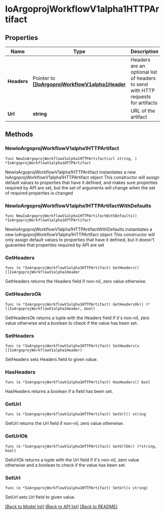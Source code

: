 # IoArgoprojWorkflowV1alpha1HTTPArtifact

## Properties

Name | Type | Description | Notes
------------ | ------------- | ------------- | -------------
**Headers** | Pointer to [**[]IoArgoprojWorkflowV1alpha1Header**](IoArgoprojWorkflowV1alpha1Header.md) | Headers are an optional list of headers to send with HTTP requests for artifacts | [optional] 
**Url** | **string** | URL of the artifact | 

## Methods

### NewIoArgoprojWorkflowV1alpha1HTTPArtifact

`func NewIoArgoprojWorkflowV1alpha1HTTPArtifact(url string, ) *IoArgoprojWorkflowV1alpha1HTTPArtifact`

NewIoArgoprojWorkflowV1alpha1HTTPArtifact instantiates a new IoArgoprojWorkflowV1alpha1HTTPArtifact object
This constructor will assign default values to properties that have it defined,
and makes sure properties required by API are set, but the set of arguments
will change when the set of required properties is changed

### NewIoArgoprojWorkflowV1alpha1HTTPArtifactWithDefaults

`func NewIoArgoprojWorkflowV1alpha1HTTPArtifactWithDefaults() *IoArgoprojWorkflowV1alpha1HTTPArtifact`

NewIoArgoprojWorkflowV1alpha1HTTPArtifactWithDefaults instantiates a new IoArgoprojWorkflowV1alpha1HTTPArtifact object
This constructor will only assign default values to properties that have it defined,
but it doesn't guarantee that properties required by API are set

### GetHeaders

`func (o *IoArgoprojWorkflowV1alpha1HTTPArtifact) GetHeaders() []IoArgoprojWorkflowV1alpha1Header`

GetHeaders returns the Headers field if non-nil, zero value otherwise.

### GetHeadersOk

`func (o *IoArgoprojWorkflowV1alpha1HTTPArtifact) GetHeadersOk() (*[]IoArgoprojWorkflowV1alpha1Header, bool)`

GetHeadersOk returns a tuple with the Headers field if it's non-nil, zero value otherwise
and a boolean to check if the value has been set.

### SetHeaders

`func (o *IoArgoprojWorkflowV1alpha1HTTPArtifact) SetHeaders(v []IoArgoprojWorkflowV1alpha1Header)`

SetHeaders sets Headers field to given value.

### HasHeaders

`func (o *IoArgoprojWorkflowV1alpha1HTTPArtifact) HasHeaders() bool`

HasHeaders returns a boolean if a field has been set.

### GetUrl

`func (o *IoArgoprojWorkflowV1alpha1HTTPArtifact) GetUrl() string`

GetUrl returns the Url field if non-nil, zero value otherwise.

### GetUrlOk

`func (o *IoArgoprojWorkflowV1alpha1HTTPArtifact) GetUrlOk() (*string, bool)`

GetUrlOk returns a tuple with the Url field if it's non-nil, zero value otherwise
and a boolean to check if the value has been set.

### SetUrl

`func (o *IoArgoprojWorkflowV1alpha1HTTPArtifact) SetUrl(v string)`

SetUrl sets Url field to given value.



[[Back to Model list]](../README.md#documentation-for-models) [[Back to API list]](../README.md#documentation-for-api-endpoints) [[Back to README]](../README.md)


